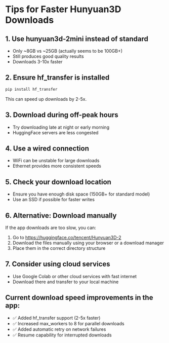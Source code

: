 # Tips for Faster Hunyuan3D Downloads

## 1. Use hunyuan3d-2mini instead of standard
- Only ~8GB vs ~25GB (actually seems to be 100GB+)
- Still produces good quality results
- Downloads 3-10x faster

## 2. Ensure hf_transfer is installed
```bash
pip install hf_transfer
```
This can speed up downloads by 2-5x.

## 3. Download during off-peak hours
- Try downloading late at night or early morning
- HuggingFace servers are less congested

## 4. Use a wired connection
- WiFi can be unstable for large downloads
- Ethernet provides more consistent speeds

## 5. Check your download location
- Ensure you have enough disk space (150GB+ for standard model)
- Use an SSD if possible for faster writes

## 6. Alternative: Download manually
If the app downloads are too slow, you can:
1. Go to https://huggingface.co/tencent/Hunyuan3D-2
2. Download the files manually using your browser or a download manager
3. Place them in the correct directory structure

## 7. Consider using cloud services
- Use Google Colab or other cloud services with fast internet
- Download there and transfer to your local machine

## Current download speed improvements in the app:
- ✅ Added hf_transfer support (2-5x faster)
- ✅ Increased max_workers to 8 for parallel downloads
- ✅ Added automatic retry on network failures
- ✅ Resume capability for interrupted downloads